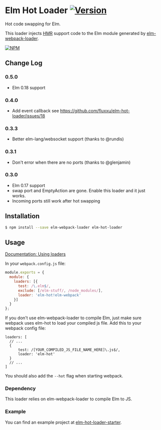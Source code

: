 # Elm Hot Loader [![Version](https://img.shields.io/npm/v/elm-hot-loader.svg)](https://www.npmjs.com/package/elm-hot-loader)
Hot code swapping for Elm.

This loader injects [HMR](https://webpack.github.io/docs/hot-module-replacement.html) support code to the Elm module generated by [elm-webpack-loader](https://github.com/rtfeldman/elm-webpack-loader). 

[![NPM](https://nodei.co/npm/elm-hot-loader.png?downloads=true&downloadRank=true&stars=true)](https://nodei.co/npm/elm-hot-loader/)

## Change Log

### 0.5.0
* Elm 0.18 support

### 0.4.0
* Add event callback
see https://github.com/fluxxu/elm-hot-loader/issues/18

### 0.3.3
* Better elm-lang/websocket support (thanks to @rundis)

### 0.3.1
* Don't error when there are no ports (thanks to @glenjamin)

### 0.3.0
* Elm 0.17 support
* swap port and EmptyAction are gone. Enable this loader and it just works.
* Incoming ports still work after hot swapping

## Installation

```sh
$ npm install --save elm-webpack-loader elm-hot-loader
```


## Usage

[Documentation: Using loaders](http://webpack.github.io/docs/using-loaders.html)

In your `webpack.config.js` file:

```js
module.exports = {
  module: {
    loaders: [{
      test: /\.elm$/,
      exclude: [/elm-stuff/, /node_modules/],
      loader: 'elm-hot!elm-webpack'
    }]
  }
};
```

If you don't use elm-webpack-loader to compile Elm, just make sure webpack uses elm-hot to load your compiled js file.
Add this to your webpack config file:
```
loaders: [
  // ...
  {
      test: /[YOUR_COMPILED_JS_FILE_NAME_HERE]\.js$/,
      loader: 'elm-hot'
  }
  // ...
]
```

You should also add the `--hot` flag when starting webpack.

### Dependency

This loader relies on elm-webpack-loader to compile Elm to JS.

### Example

You can find an example project at
[elm-hot-loader-starter](https://github.com/fluxxu/elm-hot-loader-starter). 
